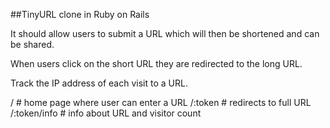 ##TinyURL clone in Ruby on Rails

It should allow users to submit a URL which will then be shortened and can be shared.

When users click on the short URL they are redirected to the long URL.

Track the IP address of each visit to a URL.

/             # home page where user can enter a URL
/:token       # redirects to full URL
/:token/info  # info about URL and visitor count
